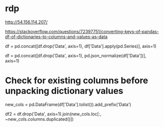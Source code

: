 # rdp


http://54.156.114.207/

https://stackoverflow.com/questions/72397751/converting-keys-of-pandas-df-of-dictionaries-to-columns-and-values-as-data

df = pd.concat([df.drop('Data', axis=1), df['Data'].apply(pd.Series)], axis=1)

df = pd.concat([df.drop('Data', axis=1), pd.json_normalize(df['Data'])], axis=1)


# Check for existing columns before unpacking dictionary values
new_cols = pd.DataFrame(df['Data'].tolist()).add_prefix('Data')


df2 = df.drop('Data', axis=1).join(new_cols.loc[:, ~new_cols.columns.duplicated()])








